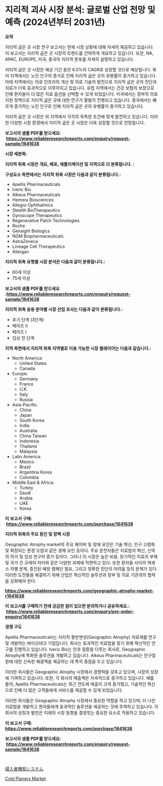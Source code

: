 <p><h1>지리적 괴사 시장 분석: 글로벌 산업 전망 및 예측 (2024년부터 2031년)</h1></p><p><strong>요약</strong></p>
<p><p>지리적 굽은 곳 시장 연구 보고서는 현재 시장 상황에 대해 자세히 제공하고 있습니다. 이 보고서는 지리적 굽은 곳 시장의 트렌드를 간략하게 개요하고 있습니다. 또한, NA, APAC, EUROPE, 미국, 중국의 지리적 분포를 자세히 설명하고 있습니다. </p><p>지리적 굽은 곳 시장은 예상 기간 동안 6.5%의 CAGR로 성장할 것으로 예상됩니다. 북미 지역에서는 노인 인구의 증가로 인해 지리적 굽은 곳의 유병률이 증가하고 있습니다. 아태 지역에서는 의료 인프라의 개선 및 의료 기술의 발전으로 지리적 굽은 곳의 진단과 치료가 더욱 효과적으로 이루어지고 있습니다. 유럽 지역에서는 건강 보험의 보장으로 인해 환자들이 더 많은 치료 옵션을 선택할 수 있게 되었습니다. 미국에서는 정부의 의료 지원 정책으로 지리적 굽은 곳에 대한 연구가 활발히 진행되고 있습니다. 중국에서는 빠르게 증가하는 노인 인구로 인해 지리적 굽은 곳의 유병률이 증가하고 있습니다.</p><p>지리적 굽은 곳 시장은 위 지역에서 각각의 독특한 조건에 맞게 발전하고 있습니다. 이러한 다양한 시장 환경에서 지리적 굽은 곳 시장은 더욱 성장할 것으로 전망됩니다.</p></p>
<p><strong>보고서의 샘플 PDF를 받으세요: &nbsp;<a href="https://www.reliableresearchreports.com/enquiry/request-sample/1641638">https://www.reliableresearchreports.com/enquiry/request-sample/1641638</a></strong></p>
<p><strong>시장 세분화:</strong></p>
<p><strong> 지리적 위축 시장은 개요, 배포, 애플리케이션 및 지역으로 더 분류됩니다. :</strong></p>
<p><strong>구성요소 측면에서는 지리적 위축 시장은 다음과 같이 분류됩니다.:</strong></p>
<p><ul><li>Apellis Pharmaceuticals</li><li>Iveric Bio</li><li>Alkeus Pharmaceuticals</li><li>Hemera Biosciences</li><li>Allegro Ophthalmics</li><li>Stealth BioTherapeutics</li><li>Gyroscope Therapeutics</li><li>Regenerative Patch Technologies</li><li>Roche</li><li>Gensight Biologics</li><li>NGM Biopharmaceuticals</li><li>AstraZeneca</li><li>Lineage Cell Therapeutics</li><li>Allergan</li></ul></p>
<p><strong> 지리적 위축 유형별 시장 분석은 다음과 같이 분류됩니다.:</strong></p>
<p><ul><li>60세 이상</li><li>75세 이상</li></ul></p>
<p><strong>보고서의 샘플 PDF를 받으세요 :<a href="https://www.reliableresearchreports.com/enquiry/request-sample/1641638">https://www.reliableresearchreports.com/enquiry/request-sample/1641638</a></strong></p>
<p><strong> 지리적 위축 응용 분야별 시장 산업 조사는 다음과 같이 분류됩니다.:</strong></p>
<p><ul><li>후기 단계 (3단계)</li><li>페이즈 II</li><li>페이즈 I</li><li>임상 전 단계</li></ul></p>
<p><strong>지역 측면에서 지리적 위축 지역별로 이용 가능한 시장 플레이어는 다음과 같습니다.:</strong></p>
<p><ul>
    <li>
        North America:
        <ul>
            <li>United States</li>
            <li>Canada</li>
        </ul>
    </li>
    <li>
        Europe:
        <ul>
            <li>Germany</li>
            <li>France</li>
            <li>U.K.</li>
            <li>Italy</li>
            <li>Russia</li>
        </ul>
    </li>
    <li>
        Asia-Pacific:
        <ul>
            <li>China</li>
            <li>Japan</li>
            <li>South Korea</li>
            <li>India</li>
            <li>Australia</li>
            <li>China Taiwan</li>
            <li>Indonesia</li>
            <li>Thailand</li>
            <li>Malaysia</li>
        </ul>
    </li>
    <li>
        Latin America:
        <ul>
            <li>Mexico</li>
            <li>Brazil</li>
            <li>Argentina Korea</li>
            <li>Colombia</li>
        </ul>
    </li>
    <li>
        Middle East & Africa:
        <ul>
            <li>Turkey</li>
            <li>Saudi</li>
            <li>Arabia</li>
            <li>UAE</li>
            <li>Korea</li>
        </ul>
    </li>
    </ul></p>
<p><strong>이 보고서 구매: &nbsp;<a href="https://www.reliableresearchreports.com/purchase/1641638">https://www.reliableresearchreports.com/purchase/1641638</a></strong></p>
<p><strong>지리적 위축의 주요 동인 및 장벽 시장</strong></p>
<p><p>Geographic Atrophy market의 주요 웨이버 및 장애 요인은 기술 혁신, 인구 고령화 및 확장되는 환경 오염과 같은 경제 요인 등이다. 주요 운전자들은 치료법의 혁신, 신약의 허가 및 임상 연구의 증가 등이다. 그러나 이 시장은 높은 비용, 장기적인 치료의 부재 및 국가 간 규제의 차이와 같은 다양한 과제에 직면하고 있다. 또한 환자들 사이의 엑세스 차별 문제, 증진된 예방 캠페인 필요, 그리고 정확한 진단의 어려움 등의 문제가 있다. 이러한 도전들을 해결하기 위해 산업은 혁신적인 솔루션과 정부 및 의료 기관과의 협력을 강화해야 한다.</p></p>
<p><strong><a href="https://www.reliableresearchreports.com/geographic-atrophy-market-r1641638">https://www.reliableresearchreports.com/geographic-atrophy-market-r1641638</a></strong></p>
<p><strong>이 보고서를 구매하기 전에 궁금한 점이 있으면 문의하거나 공유하세요.: &nbsp;<a href="https://www.reliableresearchreports.com/enquiry/pre-order-enquiry/1641638">https://www.reliableresearchreports.com/enquiry/pre-order-enquiry/1641638</a></strong></p>
<p><strong>경쟁 구도</strong></p>
<p><p>Apellis Pharmaceuticals는 지리적 황반변성(Geographic Atrophy) 치료제를 연구 및 개발하는 바이오테크 기업입니다. 회사는 효과적인 치료법을 찾기 위해 혁신적인 연구를 진행하고 있습니다. Iveric Bio는 안과 질환을 다루는 회사로, Geographic Atrophy에 특화된 솔루션을 개발하고 있습니다. Alkeus Pharmaceuticals는 안구질환에 대한 신속한 해결책을 제공하는 데 특히 중점을 두고 있습니다.</p><p>이러한 회사들은 Geographic Atrophy 시장에서 경쟁력을 갖추고 있으며, 시장의 성장에 기여하고 있습니다. 또한, 각 회사의 매출액은 지속적으로 증가하고 있습니다. 예를 들어, Apellis Pharmaceuticals는 최근 연도에 매출이 크게 증가했고, 기술적인 혁신으로 인해 더 많은 고객들에게 서비스를 제공할 수 있게 되었습니다.</p><p>이러한 회사들은 Geographic Atrophy 시장에서 중요한 역할을 하고 있으며, 더 나은 치료법을 개발하고 환자들에게 효과적인 솔루션을 제공하는 것에 주력하고 있습니다. 각 회사의 성장과 발전은 미래의 시장 동향을 결정짓는 중요한 요소로 작용하고 있습니다.</p></p>
<p><strong>이 보고서 구매: &nbsp; <a href="https://www.reliableresearchreports.com/purchase/1641638">https://www.reliableresearchreports.com/purchase/1641638</a></strong></p>
<p><strong>보고서의 샘플 PDF를 받으세요: &nbsp;<a href="https://www.reliableresearchreports.com/enquiry/request-sample/1641638">https://www.reliableresearchreports.com/enquiry/request-sample/1641638</a></strong><strong></strong></p>
<p>&nbsp;</p>
<p><p><a href="https://medium.com/@callumnowacki2000/%E4%BE%B5%E5%85%A5%E8%80%85%E6%A4%9C%E7%9F%A5%E3%82%B7%E3%82%B9%E3%83%86%E3%83%A0%E5%B8%82%E5%A0%B4%E3%81%AE%E5%88%86%E6%9E%90-%E3%82%B0%E3%83%AD%E3%83%BC%E3%83%90%E3%83%AB%E7%94%A3%E6%A5%AD%E3%81%AE%E5%B1%95%E6%9C%9B%E3%81%A8%E4%BA%88%E6%B8%AC-2024%E5%B9%B4%E3%81%8B%E3%82%892031%E5%B9%B4-e327b9ae30d0">侵入者検知システム</a></p><p><a href="https://github.com/GroverBarry/Market-Research-Report-List-4/blob/main/cold-planers-market.md">Cold Planers Market</a></p></p>